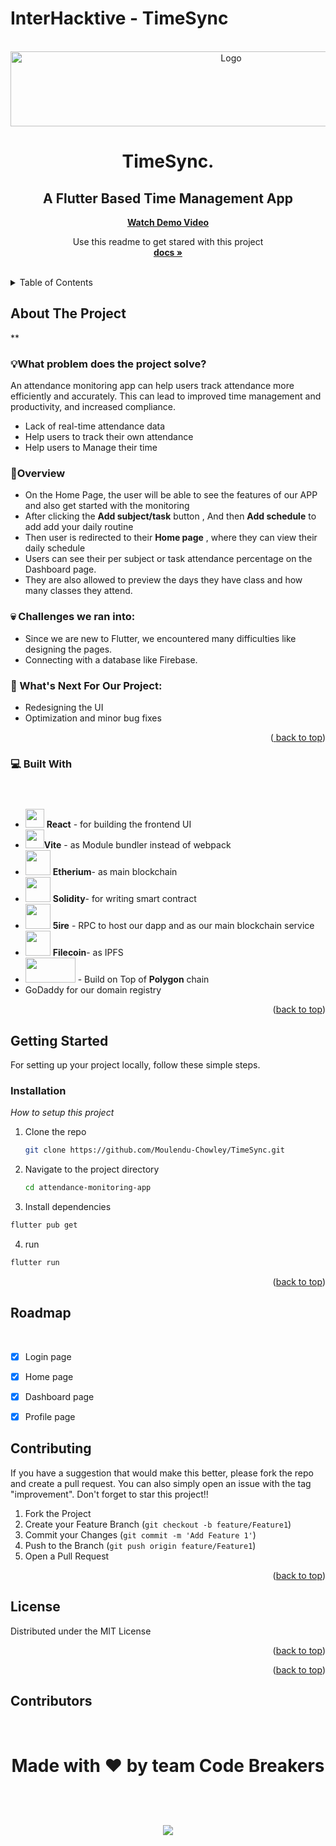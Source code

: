 # InterHacktive - TimeSync

<!-- PROJECT LOGO -->
<br />
<div align="center">
  <a href="https://github.com/Moulendu-Chowley/TimeSync/">
    <img src="https://cdn.discordapp.com/attachments/927930447118364672/1145660334103855174/Group_14.png" alt="Logo" width="690" height="120">
  </a>

  # TimeSync.
  ## A Flutter Based Time Management App
  <b><a align="center" href="">Watch Demo Video</a></b>
  <br/>

  <p align="center">
    Use this readme to get stared with this project
    <br />
    <a href="https://github.com/moulendu-chowley/TimeSync"><strong>docs »</strong></a>
    <br />
    <br />
  </p>
</div>




<!-- TABLE OF CONTENTS -->
<details>
  <summary>Table of Contents</summary>
  <ol>
    <li>
      <a href="#about-the-project">About The Project</a>
      <ul>
        <li><a href="#built-with">Built With</a></li>
      </ul>
    </li>
    <li>
      <a href="#getting-started">Getting Started</a>
      <ul>
        <li><a href="#prerequisites">Prerequisites</a></li>
        <li><a href="#installation">Installation</a></li>
      </ul>
    </li>
    <li><a href="#usage">Usage</a></li>
    <li><a href="#roadmap">Roadmap</a></li>
    <li><a href="#contributing">Contributing</a></li>
    <li><a href="#license">License</a></li>
    <li><a href="#contact">Contact</a></li>
    <li><a href="#acknowledgments">Acknowledgments</a></li>
  </ol>
</details>



<!-- ABOUT THE PROJECT -->
## About The Project

**




### 💡What problem does the project solve?

An attendance monitoring app can help users track attendance more efficiently and accurately. This can lead to improved time management and productivity, and increased compliance.
- Lack of real-time attendance data
- Help users to track their own attendance
- Help users to Manage their time


### 🙌Overview 
- On the Home Page, the user will be able to see the features of our APP and also get started with the monitoring
- After clicking the **Add subject/task** button , And then **Add schedule** to add add your daily routine
- Then user is redirected to their **Home page** , where they can view their daily schedule
- Users can see their per subject or task attendance percentage on the Dashboard page.
- They are also allowed to preview the days they have class and how many classes they attend.

### 💀 Challenges we ran into:
  - Since we are new to Flutter, we encountered many difficulties like designing the pages.
  - Connecting with a database like Firebase.
 
### 🔮 What's Next For Our Project:
- Redesigning the UI
- Optimization and minor bug fixes


<p align="right">(<a href="#read<img width="191" alt="an_logo_light_temp" src="https://user-images.githubusercontent.com/63441472/190889937-afb28215-5bb5-4115-83d2-f7afb73ef8f8.png">
<me-top">back to top</a>)</p>


### 💻 Built With


- <img src = "https://user-images.githubusercontent.com/25181517/183897015-94a058a6-b86e-4e42-a37f-bf92061753e5.png" style="margin-top: 40px" height=30px width=30px > **React** - for building the frontend UI <br> 
- <img src = "https://user-images.githubusercontent.com/63441472/190888196-9164551f-eb48-4da6-ab91-db17adad7c73.svg" height=30px width=30px>**Vite** - as Module bundler instead of webpack <br>
- <img src = "https://user-images.githubusercontent.com/63441472/221376795-45668137-c096-470e-b288-ea98f1728e94.png" height=40px width=40px > **Etherium**- as main blockchain <br>
- <img src = "https://user-images.githubusercontent.com/63441472/221376691-706e8087-7ba9-45be-9d60-583b0fdf518d.png" height=40px width=40px> **Solidity**- for writing smart contract <br>
- <img src = "https://user-images.githubusercontent.com/63441472/221376973-6ecb124f-12b4-429f-86ac-96afe68d258c.png" height=40px width=40px > **5ire** - RPC to host our dapp and as our main blockchain service<br>
- <img src = "https://user-images.githubusercontent.com/63441472/221377772-d474f54c-6049-467c-b830-7c8a220bce5d.png" height=40px width=40px> **Filecoin**- as IPFS<br>
- <img src = "https://user-images.githubusercontent.com/63441472/190890501-54045447-d458-4413-a1fa-91a4216bfb44.svg" height=40px width=80px> -  Build on Top of **Polygon** chain <br>
- GoDaddy for our domain registry 




<p align="right">(<a href="#readme-top">back to top</a>)</p>



<!-- GETTING STARTED -->
## Getting Started
For setting up your project locally, follow these simple steps.


### Installation

_How to setup this project_

1. Clone the repo
   ```sh
   git clone https://github.com/Moulendu-Chowley/TimeSync.git
   ```
2. Navigate to the project directory
   ```sh
   cd attendance-monitoring-app
   ```

3.  Install dependencies
   ```sh
   flutter pub get
   ```

4. run 
  ```sh
  flutter run
   ```
<p align="right">(<a href="#readme-top">back to top</a>)</p>



<!-- USAGE EXAMPLES 
## Usage
<div align="center">
<img src="https://media2.giphy.com/media/UYpelo7WbjZQg0dDQY/200.gif" width="500" height="200" />
</div>
<p align="right">(<a href="#readme-top">back to top</a>)</p> -->



<!-- ROADMAP -->
## Roadmap
&nbsp; 
- [x] Login page
- [x] Home page
- [x] Dashboard page
- [x] Profile page



<!-- CONTRIBUTING -->
## Contributing


If you have a suggestion that would make this better, please fork the repo and create a pull request. You can also simply open an issue with the tag "improvement".
Don't forget to star this project!! 

1. Fork the Project
2. Create your Feature Branch (`git checkout -b feature/Feature1`)
3. Commit your Changes (`git commit -m 'Add Feature 1'`)
4. Push to the Branch (`git push origin feature/Feature1`)
5. Open a Pull Request

<p align="right">(<a href="#readme-top">back to top</a>)</p>



<!-- LICENSE -->
## License

Distributed under the MIT License

<p align="right">(<a href="#readme-top">back to top</a>)</p>




<p align="right">(<a href="#readme-top">back to top</a>)</p>



<!-- ACKNOWLEDGMENTS -->
## Contributors

<br>
<div>
<h1 align="center">
 <b>Made with ❤️ by team Code Breakers
<h1>
<a href="https://github.com/moulendu-chowley/timesync/contributors">
  <img src="https://contrib.rocks/image?repo=arnab2001/ledged&&max=817" />
</a>
</div>



<!-- MARKDOWN LINKS & IMAGES -->
<!-- https://www.markdownguide.org/basic-syntax/#reference-style-links -->
[contributors-shield]: https://img.shields.io/github/contributors/othneildrew/Best-README-Template.svg?style=for-the-badge
[contributors-url]: https://github.com/othneildrew/Best-README-Template/graphs/contributors
[forks-shield]: https://img.shields.io/github/forks/othneildrew/Best-README-Template.svg?style=for-the-badge
[forks-url]: https://github.com/othneildrew/Best-README-Template/network/members
[stars-shield]: https://img.shields.io/github/stars/othneildrew/Best-README-Template.svg?style=for-the-badge
[stars-url]: https://github.com/othneildrew/Best-README-Template/stargazers
[issues-shield]: https://img.shields.io/github/issues/othneildrew/Best-README-Template.svg?style=for-the-badge
[issues-url]: https://github.com/othneildrew/Best-README-Template/issues
[license-shield]: https://img.shields.io/github/license/othneildrew/Best-README-Template.svg?style=for-the-badge
[license-url]: https://github.com/othneildrew/Best-README-Template/blob/master/LICENSE.txt
[linkedin-shield]: https://img.shields.io/badge/-LinkedIn-black.svg?style=for-the-badge&logo=linkedin&colorB=555
[linkedin-url]: https://linkedin.com/in/othneildrew
[product-screenshot]: images/screenshot.png
[Next.js]: https://img.shields.io/badge/next.js-000000?style=for-the-badge&logo=nextdotjs&logoColor=white
[Next-url]: https://nextjs.org/
[React.js]: https://img.shields.io/badge/React-20232A?style=for-the-badge&logo=react&logoColor=61DAFB
[React-url]: https://reactjs.org/
[Node.js]: https://img.shields.io/badge/Node.js-35495E?style=for-the-badge&logo=nodedotjs&logoColor=4FC08D
[Vue-url]: https://vuejs.org/
[Express]: https://img.shields.io/badge/Express-35495E?style=for-the-badge&logo=express&logoColor=white
[Angular-url]: https://angular.io/
[Svelte.dev]: https://img.shields.io/badge/Svelte-4A4A55?style=for-the-badge&logo=svelte&logoColor=FF3E00
[Svelte-url]: https://svelte.dev/
[Laravel.com]: https://img.shields.io/badge/Laravel-FF2D20?style=for-the-badge&logo=laravel&logoColor=white
[Laravel-url]: https://laravel.com
[Bootstrap.com]: https://img.shields.io/badge/Bootstrap-563D7C?style=for-the-badge&logo=bootstrap&logoColor=white
[Bootstrap-url]: https://getbootstrap.com
[JQuery.com]: https://img.shields.io/badge/jQuery-0769AD?style=for-the-badge&logo=jquery&logoColor=white
[JQuery-url]: https://jquery.com 
